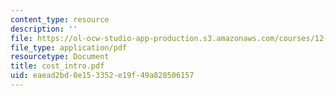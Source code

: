 ```yaml
---
content_type: resource
description: ''
file: https://ol-ocw-studio-app-production.s3.amazonaws.com/courses/12-000-solving-complex-problems-fall-2003/eaead2bd0e153352e19f49a828506157_cost_intro.pdf
file_type: application/pdf
resourcetype: Document
title: cost_intro.pdf
uid: eaead2bd-0e15-3352-e19f-49a828506157
---
```

